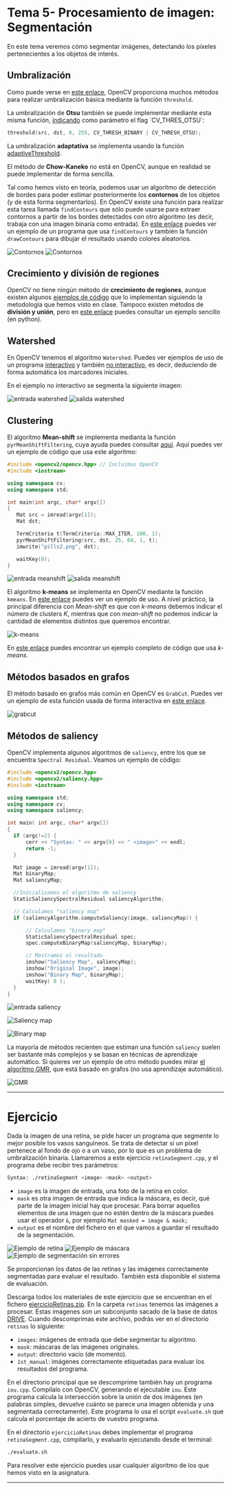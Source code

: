 
# Tema 5- Procesamiento de imagen: Segmentación

En este tema veremos cómo segmentar imágenes, detectando los píxeles pertenecientes a los objetos de interés.

## Umbralización

<!---
Pedir que implementen el "Algoritmo sencillo"?
-->

Como puede verse en [este enlace](https://docs.opencv.org/2.4/doc/tutorials/imgproc/threshold/threshold.html), OpenCV proporciona muchos métodos para realizar umbralización básica mediante la función `threshold`.

La umbralización de **Otsu** también se puede implementar mediante esta misma función, [indicando](https://docs.opencv.org/2.4/modules/imgproc/doc/miscellaneous_transformations.html#double%20threshold\(InputArray%20src,%20OutputArray%20dst,%20double%20thresh,%20double%20maxval,%20int%20type) como parámetro el flag `CV_THRES_OTSU`:

```cpp
threshold(src, dst, 0, 255, CV_THRESH_BINARY | CV_THRESH_OTSU);
```

La umbralización **adaptativa** se implementa usando la función   [adaptiveThreshold](http://docs.opencv.org/2.4/modules/imgproc/doc/miscellaneous_transformations.html).

El método de **Chow-Kaneko** no está en OpenCV, aunque en realidad se puede implementar de forma sencilla.

Tal como hemos visto en teoría, podemos usar un algoritmo de detección de bordes para poder estimar posteriormente los **contornos** de los objetos (y de esta forma segmentarlos). En OpenCV existe una función para realizar esta tarea llamada `findContours` que sólo puede usarse para extraer contornos a partir de los bordes detectados con otro algoritmo (es decir, trabaja con una imagen binaria como entrada). En [este enlace](https://docs.opencv.org/2.4/doc/tutorials/imgproc/shapedescriptors/find_contours/find_contours.html) puedes ver un ejemplo de un programa que usa `findContours` y también la función `drawContours` para dibujar el resultado usando colores aleatorios.

![Contornos](images/segmentacion/contours_input.jpg) ![Contornos](images/segmentacion/contours_output.jpg)

## Crecimiento y división de regiones

OpenCV no tiene ningún método de **crecimiento de regiones**, aunque existen algunos [ejemplos de código](https://github.com/ankitdhall/imageSegmentation) que lo implementan siguiendo la metodología que hemos visto en clase. Tampoco existen métodos de **división y unión**, pero en [este enlace](http://vgg.fiit.stuba.sk/2016-06/split-and-merge/) puedes consultar un ejemplo sencillo (en python).

<!---
http://www.lengrand.fr/2011/11/simple-region-growing-implementation-in-python
-->

## Watershed

En OpenCV tenemos el algoritmo `Watershed`. Puedes ver ejemplos de uso de un programa   [interactivo](https://docs.opencv.org/trunk/d8/da9/watershed_8cpp-example.html) y también [no interactivo](https://docs.opencv.org/trunk/d2/dbd/tutorial_distance_transform.html), es decir, deduciendo de forma automática los marcadores iniciales.

En el ejemplo no interactivo se segmenta la siguiente imagen:

![entrada watershed](images/segmentacion/watershed_input.jpg) ![salida watershed](images/segmentacion/watershed_output.jpg)

## Clustering

El algoritmo **Mean-shift** se implementa medianta la función `pyrMeanShiftFiltering`, cuya ayuda puedes consultar [aquí](https://docs.opencv.org/3.0-alpha/modules/imgproc/doc/filtering.html#pyrmeanshiftfiltering). Aquí puedes ver un ejemplo de código que usa este algoritmo:

```cpp
#include <opencv2/opencv.hpp> // Incluimos OpenCV
#include <iostream>

using namespace cv;
using namespace std;

int main(int argc, char* argv[])
{
   Mat src = imread(argv[1]);
   Mat dst;

   TermCriteria t(TermCriteria::MAX_ITER, 100, 1);
   pyrMeanShiftFiltering(src, dst, 25, 60, 1, t);
   imwrite("pills2.png", dst);

   waitKey(0);
}
```

![entrada meanshift](images/segmentacion/pills1.png)
![salida meanshift](images/segmentacion/pills2.png)

<!---

La **segmentación Mean-shift** es algo distinta al filtrado, ya que segmenta la imagen en regiones que tienen aproximadamente el mismo color. Por tanto, mapea cada píxel con su segmento correspondiente. Para obtener contornos de objetos debes usar la segmentación Mean-shift.

**Mean-shift** también está implementado en OpenCV mediante la función
https://github.com/daviddoria/Examples/blob/master/c%2B%2B/OpenCV/MeanShiftSegmentation/MeanShiftSegmentation.cxx
https://stackoverflow.com/questions/31429342/difference-between-meanshiftfiltering-and-meanshiftsegmentation-in-opencv
http://answers.opencv.org/question/175486/meanshift-sample-code-in-c/
https://stackoverflow.com/questions/4831813/image-segmentation-using-mean-shift-explained

void pyrMeanShiftFiltering(InputArray src, OutputArray dst, double sp, double sr, int maxLevel = 1, TermCriteria termcrit = TermCriteria (TermCriteria::MAX_ITER + TermCriteria::EPS, 5, 1)): This implements the  filtering stage of the mean-shift segmentation, obtaining an image, dst, with color gradients and  ne-grain texture  attened. The sp and sr parameters indicate the spatial window and the color window radii.

<!---
Para retina, spatialRad=4; colorRad=8; maxPyrLevel=1

Para retina también:
http://www.pittnuts.com/2015/12/image-segmentation-by-opencv/
--->

El algoritmo **k-means** se implementa en OpenCV mediante la función `kmeans`. En [este enlace](http://docs.opencv.org/3.1.0/de/d63/kmeans_8cpp-example.html) puedes ver un ejemplo de uso. A nivel práctico, la principal diferencia con _Mean-shift_ es que con _k-means_ debemos indicar el número de clusters _K_, mientras que con _mean-shift_ no podemos indicar la cantidad de elementos distintos que queremos encontrar.

![k-means](images/segmentacion/kmeans.jpg)

En [este enlace](https://docs.opencv.org/3.1.0/de/d63/kmeans_8cpp-example.html) puedes encontrar un ejemplo completo de código que usa _k-means_.

## Métodos basados en grafos

El método basado en grafos más común en OpenCV es `GrabCut`. Puedes ver un ejemplo de esta función usada de forma interactiva en [este enlace](https://docs.opencv.org/3.4.1/de/dd0/grabcut_8cpp-example.html).

![grabcut](images/segmentacion/grabcut.jpg)

## Métodos de saliency

OpenCV implementa algunos algoritmos de `saliency`, entre los que se encuentra `Spectral Residual`. Veamos un ejemplo de código:

```cpp
#include <opencv2/opencv.hpp>
#include <opencv2/saliency.hpp>
#include <iostream>

using namespace std;
using namespace cv;
using namespace saliency;

int main( int argc, char* argv[])
{
  if (argc!=2) {
      cerr << "Syntax: " << argv[0] << " <image>" << endl;
      return -1;
  }

  Mat image = imread(argv[1]);
  Mat binaryMap;
  Mat saliencyMap;

  //Inicializamos el algoritmo de saliency
  StaticSaliencySpectralResidual saliencyAlgorithm;

  // Calculamos "saliency map"
  if (saliencyAlgorithm.computeSaliency(image, saliencyMap)) {

      // Calculamos "binary map"
      StaticSaliencySpectralResidual spec;
      spec.computeBinaryMap(saliencyMap, binaryMap);

      // Mostramos el resultado
      imshow("Saliency Map", saliencyMap);
      imshow("Original Image", image);
      imshow("Binary Map", binaryMap);
      waitKey( 0 );
  }
}
```

![entrada saliency](images/segmentacion/giraffe.jpg)

![Saliency map](images/segmentacion/saliency_map.jpg)

![Binary map](images/segmentacion/binary_map.jpg)

La mayoría de métodos recienten que estiman una función `saliency` suelen ser bastante más complejos y se basan  en técnicas de aprendizaje automático. Si quieres ver un ejemplo de otro método puedes mirar [el algoritmo GMR](https://github.com/the-grid/gmr-saliency), que está basado en grafos (no usa aprendizaje automático).

![GMR](images/segmentacion/gmr.png)

<!---
Saliency? BING implementado fuera de contrib, creo (probar en el lab!->NO ES SEGMENTACION!
http://docs.opencv.org/3.2.0/d8/d65/group__saliency.html
https://github.com/fpuja/opencv_contrib/blob/saliencyModuleDevelop/modules/saliency/samples/computeSaliency.cpp
-->

<!---
Segmentación (TODO)
http://www.bogotobogo.com/python/OpenCV_Python/python_opencv3_Image_Global_Thresholding_Adaptive_Thresholding_Otsus_Binarization_Segmentations.php

http://docs.opencv.org/2.4/doc/tutorials/imgproc/threshold/threshold.html UMBRALIZACION ADAPTATIVA!!
Add Otsu’s Binarization: http://docs.opencv.org/3.2.0/d7/d4d/tutorial_py_thresholding.html-->

<!---
```cpp
findContours
```

http://acodigo.blogspot.com.es/2016/04/seguimiento-de-objetos-por-color.html
Se puede con este código (findContours) marcar el contorno y buscar el centroide de las piezas de las damas. También está la función drawContours. findContours implementa el algoritmo http://download.xuebalib.com/xuebalib.com.17233.pdf basado en detección de bordes.
-->

---

# Ejercicio

Dada la imagen de una retina, se pide hacer un programa que segmente lo mejor posible los vasos sanguíneos.  Se trata de detectar si un píxel pertenece al fondo de ojo o a un vaso, por lo que es un problema de umbralización binaria. Llamaremos a este ejercicio `retinaSegment.cpp`, y el programa debe recibir tres parámetros:

```bash
Syntax: ./retinaSegment <image> <mask> <output>
```

* `image` es la imagen de entrada, una foto de la retina en color.
* `mask` es otra imagen de entrada que indica la máscara, es decir, qué parte de la imagen inicial hay que procesar. Para borrar aquellos elementos de una imagen que no estén dentro de la máscara puedes usar el operador `&`, por ejemplo `Mat masked = image & mask;`
* `output` es el nombre del fichero en el que vamos a guardar el resultado de la segmentación.

![Ejemplo de retina](images/segmentacion/21_training.tif)
![Ejemplo de máscara](images/segmentacion/21_training_mask.tif)
![Ejemplo de segmentación sin errores](images/segmentacion/21_manual1.tif)

Se proporcionan los datos de las retinas y las imágenes correctamente segmentadas para evaluar el resultado. También está disponible el sistema de evaluación.

Descarga todos los materiales de este ejercicio que se encuentran en el  fichero [ejercicioRetinas.zip](https://pertusa.gitbooks.io/vision-por-computador/content/images/segmentacion/ejercicioRetinas.zip). En la carpeta `retinas` tenemos las imágenes a procesar. Estas imágenes son un subconjunto sacado de la base de datos [DRIVE](http://www.isi.uu.nl/Research/Databases/DRIVE/). Cuando descomprimas este archivo, podrás ver en el directorio `retinas` lo siguiente:

* `images`: imágenes de entrada que debe segmentar tu algoritmo.
* `mask`: máscaras de las imágenes originales.
* `output`: directorio vacío (de momento).
* `1st_manual`: imágenes correctamente etiquetadas para evaluar los resultados del programa.

En el directorio principal que se descomprime también hay un programa `iou.cpp`. Compílalo con OpenCV, generando el ejecutable `iou`. Este programa calcula la intersección sobre la unión de dos imágenes (en palabras simples, devuelve cuánto se parece una imagen obtenida y una segmentada correctamente). Este programa lo usa el script `evaluate.sh` que calcula el porcentaje de acierto de vuestro programa.

En el directorio `ejercicioRetinas` debes implementar el programa `retinaSegment.cpp`, compilarlo, y evaluarlo  ejecutando desde el terminal:

```bash
./evaluate.sh
```

Para resolver este ejercicio puedes usar cualquier algoritmo de los que hemos visto en la asignatura.

<!---
Para los algoritmos de umbralización:
http://www.isi.uu.nl/Research/Databases/DRIVE
Métrica: Intersection over union: https://stackoverflow.com/questions/11262312/opencv-intersection-between-two-binary-images

Para el resto:
https://docs.opencv.org/3.0-rc1/d3/d2d/group__datasets__is.html
-->

---
